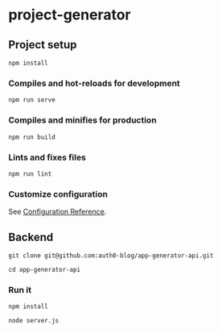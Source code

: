 # project-generator

## Project setup
```
npm install
```

### Compiles and hot-reloads for development
```
npm run serve
```

### Compiles and minifies for production
```
npm run build
```

### Lints and fixes files
```
npm run lint
```

### Customize configuration
See [Configuration Reference](https://cli.vuejs.org/config/).



## Backend
```
git clone git@github.com:auth0-blog/app-generator-api.git
```
```
cd app-generator-api
```

### Run it
```
npm install
```
```
node server.js
```